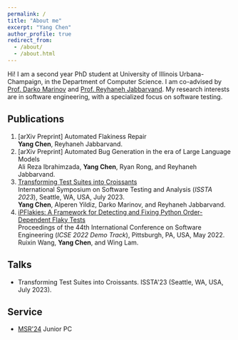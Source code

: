```yaml
---
permalink: /
title: "About me"
excerpt: "Yang Chen"
author_profile: true
redirect_from: 
  - /about/
  - /about.html
---
```

Hi! I am a second year PhD student at University of Illinois Urbana-Champaign, in the Department of Computer Science. I am co-advised by [Prof. Darko Marinov](https://mir.cs.illinois.edu/marinov/) and [Prof. Reyhaneh Jabbarvand](https://reyhaneh.cs.illinois.edu). My research interests are in software engineering, with a specialized focus on software testing.

Publications
-----
1. [arXiv Preprint] Automated Flakiness Repair  
**Yang Chen**, Reyhaneh Jabbarvand. 
2. [arXiv Preprint] Automated Bug Generation in the era of Large Language Models  
Ali Reza Ibrahimzada, **Yang Chen**, Ryan Rong, and Reyhaneh Jabbarvand.   
3. [Transforming Test Suites into Croissants](../files/ChenETAL23Croissants.pdf)  
International Symposium on Software Testing and Analysis (*ISSTA 2023*), Seattle, WA, USA, July 2023.  
**Yang Chen**, Alperen Yildiz, Darko Marinov, and Reyhaneh Jabbarvand.  
4. [iPFlakies: A Framework for Detecting and Fixing Python Order-Dependent Flaky Tests](../files/WangETAL22iPFlakies.pdf)  
Proceedings of the 44th International Conference on Software Engineering (*ICSE 2022 Demo Track*), Pittsburgh, PA, USA, May 2022.  
Ruixin Wang, **Yang Chen**, and Wing Lam.

Talks
-----
- Transforming Test Suites into Croissants. ISSTA'23 (Seattle, WA, USA, July 2023).

Service
-----
- [MSR'24](https://2024.msrconf.org) Junior PC